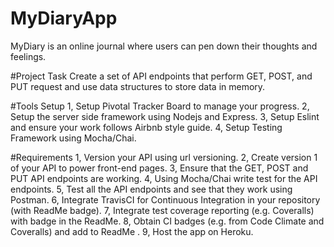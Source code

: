 # MyDiaryApp
MyDiary is an online journal where users can pen down their thoughts and feelings.

#Project Task
Create a set of API endpoints that perform GET, POST, and PUT request and use data structures
to store data in memory.

#Tools Setup
1, Setup Pivotal Tracker Board to manage your progress.
2, Setup the server side framework using Nodejs and Express.
3, Setup Eslint and ensure your work follows Airbnb style guide.
4, Setup Testing Framework using Mocha/Chai.

#Requirements
1, Version your API using url versioning.
2, Create version 1 of your API to power front-end pages.
3, Ensure that the GET, POST and PUT API endpoints are working.
4, Using Mocha/Chai write test for the API endpoints.
5, Test all the API endpoints and see that they work using Postman.
6, Integrate TravisCI for Continuous Integration in your repository (with ReadMe badge).
7, Integrate test coverage reporting (e.g. Coveralls) with badge in the ReadMe.
8, Obtain CI badges (e.g. from Code Climate and Coveralls) and add to ReadMe .
9, Host the app on Heroku.